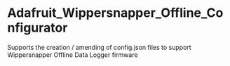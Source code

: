 # Adafruit_Wippersnapper_Offline_Configurator
Supports the creation / amending of config.json files to support Wippersnapper Offline Data Logger firmware
